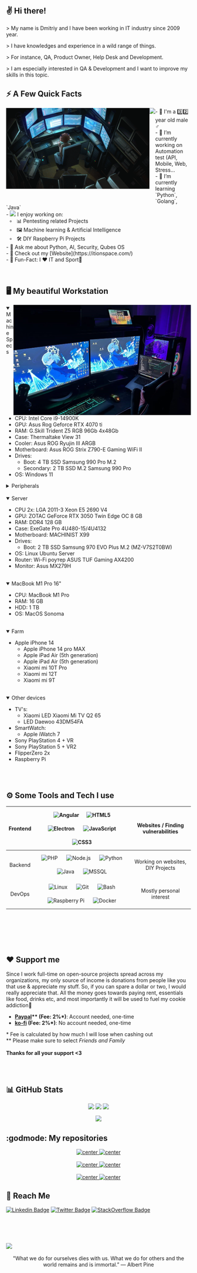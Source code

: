 <!--
Nice to see you in my readme source. Enjoy my fun ^_^
-->
## ✌️ Hi there!

<p> > My name is Dmitriy and I have been working in IT industry since 2009 year.</p>
<p> > I have knowledges and experience in a wild range of things.</p>
<p> > For instance, QA, Product Owner, Help Desk and Development. </p>
<p> > I am especially interested in QA & Development and I want to improve my skills in this topic.</p>

## ⚡️ A Few Quick Facts

<!--
This part was an absolute nightmare to figure out. Turns out that Githubs extended markdown is scuffed as hell. Left-embedded gifs break everything, so what you see below is the only way to fix it. I seem to be the only one to have even gotten that far.
-->  

<div>
<img align="left" src="https://github.com/dmitriy-belkin/dmitriy-belkin/blob/main/.github/images/develop.gif?raw=true" height="220vh">
<img align="left" height="260vh" src="https://upload.wikimedia.org/wikipedia/commons/3/3d/1_120_transparent.png">
</div>
- 🧑 I'm a 3️⃣2️⃣ year old male ♂️<br>
- 🔭 I’m currently working on Automation test (API, Mobile, Web, Stress...<br>
- 🌱 I’m currently learning `Python`, `Golang`, `Java`<br>
- <img src="https://github.com/dmitriy-belkin/dmitriy-belkin/assets/33028836/30de9828-3a45-40e9-87bb-a45828dcebec" width="16px">  I enjoy working on:<br>
&nbsp; ∘ &nbsp; 📊 Pentesting related Projects<br>
&nbsp; ∘ &nbsp; 🖼 Machine learning & Artificial Intelligence<br>
&nbsp; ∘ &nbsp; 🛠 DIY Raspberry Pi Projects<br>
- 💬 Ask me about Python, AI, Security, Qubes OS<br>
- 📙 Check out my [Website](https://itionspace.com/) <br>
- 🎉 Fun-Fact: I ❤️ IT and Sport🥋<br>
<br><br>

<!--
Lets also add a nice spec list bc why not :)
-->
## 🖥️ My beautiful Workstation

<img align="right" height="300vh" src=".github/images/work_place.jpg">
<details open>
  <summary>Machine Specs</summary>

  - CPU: Intel Core i9-14900K
  - GPU: Asus Rog Geforce RTX 4070 ti
  - RAM: G.Skill Trident Z5 RGB 96Gb 4x48Gb
  - Case: Thermaltake View 31
  - Cooler: Asus ROG Ryujin III ARGB
  - Motherboard: Asus ROG Strix Z790-E Gaming WiFi II
  - Drives:
    - Boot: 4 TB SSD Samsung 990 Pro M.2
    - Secondary: 2 TB SSD M.2 Samsung 990 Pro
  - OS: Windows 11

</details>

<details>
  <summary>Peripherals</summary>

  - Monitor 2: HP 27f
  - Monitor: Xiaomi Redmi G27 (27") 2x
  - Keyboard: Razer Ornata Chroma
  - Mouse: SteelSeries Rival 100
  - Audio Equip:
    - Speakers: M-Audio BX5
    - Audio Interface: M-Audio M-Track II Plus
    - Microphone: Audio-Technica 2035
    - Headphones: M-Audio ATH-M50x

  </details>

<br/>

<details open>
  <summary>Server</summary>

  - CPU 2x: LGA 2011-3 Xeon E5 2690 V4
  - GPU: ZOTAC GeForce RTX 3050 Twin Edge OC 8 GB
  - RAM: DDR4 128 GB
  - Case: ExeGate Pro 4U480-15/4U4132
  - Motherboard: MACHINIST X99
  - Drives:
    - Boot: 2 TB SSD Samsung 970 EVO Plus M.2 (MZ-V7S2T0BW)
  - OS: Linux Ubuntu Server
  - Router: Wi-Fi роутер ASUS TUF Gaming AX4200
  - Monitor: Asus MX279H
</details>

<br/>

<details open>
  <summary>MacBook M1 Pro 16"</summary>

  - CPU: MacBook M1 Pro
  - RAM: 16 GB
  - HDD: 1 TB
  - OS: MacOS Sonoma

</details>

<br/>

<details open>
  <summary>Farm</summary>

  - Apple iPhone 14
    - Apple iPhone 14 pro MAX
    - Apple iPad Air (5th generation)
    - Apple iPad Air (5th generation)
    - Xiaomi mi 10T Pro
    - Xiaomi mi 12T
    - Xiaomi mi 9T

</details>

<br/>

<details open>
  <summary>Other devices</summary>

  - TV's:
    - Xiaomi LED Xiaomi Mi TV Q2 65
    - LED Daewoo 43DM54FA
  - SmartWatch:
    - Apple iWatch 7
  - Sony PlayStation 4 + VR
  - Sony PlayStation 5 + VR2
  - FlipperZero 2x
  - Raspberry Pi

</details>

<br><br>

## ⚙️ Some Tools and Tech I use

<!--
List hell. Be my guest, I will explain absolutely nothing
-->  

| Frontend |<img style="margin: 10px" src="https://upload.wikimedia.org/wikipedia/commons/c/cf/Angular_full_color_logo.svg" alt="Angular" height="50" /><img style="margin: 10px" src="https://profilinator.rishav.dev/skills-assets/html5-original-wordmark.svg" alt="HTML5" height="50" /> <img style="margin: 10px" src="https://profilinator.rishav.dev/skills-assets/electron-original.svg" alt="Electron" height="50" /> <img style="margin: 10px" src="https://profilinator.rishav.dev/skills-assets/javascript-original.svg" alt="JavaScript" height="50" /> <img style="margin: 10px" src="https://profilinator.rishav.dev/skills-assets/css3-original-wordmark.svg" alt="CSS3" height="50" />| Websites / Finding vulnerabilities | 
| :---: |:-------------------------------------------------------------------------------------------------------------------------------------------------------------------------------------------------------------------------------------------------------------------------------------------------------------------------------------------------------------------------------------------------------------------------------------------------------------------------------------------------------------------------------------------------------------------------------------------------------------------------------------------------------------------------------------------------:| :---: |
| Backend | <img style="margin: 10px" src="https://profilinator.rishav.dev/skills-assets/php-original.svg" alt="PHP" height="50" /> <img style="margin: 10px" src="https://profilinator.rishav.dev/skills-assets/nodejs-original-wordmark.svg" alt="Node.js" height="50" /> <img style="margin: 10px" src="https://profilinator.rishav.dev/skills-assets/python-original.svg" alt="Python" height="50" /> <img style="margin: 10px" src="https://profilinator.rishav.dev/skills-assets/java-original-wordmark.svg" alt="Java" height="50" /> <img style="margin: 10px" src="https://user-images.githubusercontent.com/15386828/118396465-5129c000-b658-11eb-8fa1-48f185431c82.png" alt="MSSQL" height="50" /> | Working on websites, DIY Projects
| DevOps | <img style="margin: 10px" src="https://profilinator.rishav.dev/skills-assets/linux-original.svg" alt="Linux" height="50" /> <img style="margin: 10px" src="https://profilinator.rishav.dev/skills-assets/git-scm-icon.svg" alt="Git" height="50" /> <img style="margin: 10px" src="https://profilinator.rishav.dev/skills-assets/gnu_bash-icon.svg" alt="Bash" height="50" /> <img style="margin: 10px" src="https://upload.wikimedia.org/wikipedia/de/thumb/c/cb/Raspberry_Pi_Logo.svg/570px-Raspberry_Pi_Logo.svg.png" alt="Raspberry Pi" height="50" /> <img style="margin: 10px" src="https://profilinator.rishav.dev/skills-assets/docker-original-wordmark.svg" alt="Docker" height="50" /> | Mostly personal interest |

<br><br>

<br><br>

## ❤️ Support me

<!--
Please support me >.<
-->  

<p>Since I work full-time on open-source projects spread across my organizations, my only source of income is donations from people like you that use & appreciate my stuff. So, if you can spare a dollar or two, I would really appreciate that. All the money goes towards paying rent, essentials like food, drinks etc, and most importantly it will be used to fuel my cookie addiction🍪<br></p>

- **[Paypal](<https://paypal.me/dmitriybelkin>)\*\* (Fee: 2%\*)**: Account needed, one-time<br>
- **[ko-fi](<https://ko-fi.com/dmitriybelkin>) (Fee: 2%\*)**: No account needed, one-time<br>

\* Fee is calculated by how much I will lose when cashing out<br>
\*\* Please make sure to select *Friends and Family*<br><br>
**Thanks for all your support <3**

<br><br>

## 📊 GitHub Stats

<!--
Gotta love some stats
-->  

<p align="center">
  <img src="https://github-readme-stats.vercel.app/api?username=dmitriy-belkin&theme=radical&hide_border=false&include_all_commits=false&count_private=true" width="32%">
  <img src="https://github-readme-streak-stats.herokuapp.com/?user=dmitriy-belkin&theme=radical&hide_border=false" width="35%">
  <img src="https://github-readme-stats.vercel.app/api/top-langs/?username=dmitriy-belkin&theme=radical&hide_border=false&include_all_commits=false&count_private=true&layout=compact" width="25%">
</p>

<p align="center">
  <img src="https://github-profile-trophy.vercel.app/?username=dmitriy-belkin&theme=radical&no-frame=false&no-bg=false&margin-w=4&rank=-C" width="786">
</p>



<!--
Aaaaaand thats it. Vewy nice
-->  

## :godmode: My repositories
<div align="center">
<a href="https://github.com/dmitriy-belkin/sitemap-parser">
<img align="top" alt="center" src="https://github-readme-stats.vercel.app/api/pin/?username=dmitriy-belkin&repo=sitemap-parser&theme=radical&hide_border=false&include_all_commits=false&count_private=true" width="32%" />
</a>
<a href="https://github.com/dmitriy-belkin/platforma-gfc-gui-web-test">
<img align="top" alt="center" src="https://github-readme-stats.vercel.app/api/pin/?username=dmitriy-belkin&repo=platforma-gfc-gui-web-test&theme=radical&hide_border=false&include_all_commits=false&count_private=true" width="32%" />
</a>
<br />
<br />
<a href="https://github.com/dmitriy-belkin/Belkin-LMS-Backend">
<img align="top" alt="center" src="https://github-readme-stats.vercel.app/api/pin/?username=dmitriy-belkin&repo=Belkin-LMS-Backend&theme=radical&hide_border=false&include_all_commits=false&count_private=true" width="32%" />
</a>
<a href="https://github.com/dmitriy-belkin/Belkin-LMS-Frontend">
<img align="top" alt="center" src="https://github-readme-stats.vercel.app/api/pin/?username=dmitriy-belkin&repo=Belkin-LMS-Frontend&theme=radical&hide_border=false&include_all_commits=false&count_private=true" width="32%" />
</a>
<br />
<br />
<a href="https://github.com/dmitriy-belkin/platform-gfc-appium">
<img align="top" alt="center" src="https://github-readme-stats.vercel.app/api/pin/?username=dmitriy-belkin&repo=platform-gfc-appium&theme=radical&hide_border=false&include_all_commits=false&count_private=true" width="32%" />
</a>
<a href="https://github.com/dmitriy-belkin/calculator">
<img align="top" alt="center" src="https://github-readme-stats.vercel.app/api/pin/?username=dmitriy-belkin&repo=calculator&theme=radical&hide_border=false&include_all_commits=false&count_private=true" width="32%" />
</a>
</div>


## 📡 Reach Me
[![Linkedin Badge](https://img.shields.io/badge/-dmitriybelkin-blue?style=flat-square&logo=Linkedin&logoColor=white&link=https://www.linkedin.com/in/dmitriybelkin/)](https://www.linkedin.com/in/dmitriybelkin/) 
[![Twitter Badge](https://img.shields.io/badge/-Demetrius.Belkin-1ca0f1?style=flat-square&logo=facebook&logoColor=white&link=https://facebook.com/Demetrius.Belkin)](https://facebook.com/Demetrius.Belkin)
[![StackOverflow Badge](https://img.shields.io/badge/-dmitriybelkin-2d2d2d?style=flat-square&logo=StackOverflow&logoColor=orange&link=https://stackoverflow.com/users/10249673/dmitriy-belkin)](https://stackoverflow.com/users/10249673/dmitriy-belkin)


<br />
<br />
<br />
<br />


<img src="https://visitor-badge.laobi.icu/badge?page_id=dmitriy-belkin"/> 

<div align="center">
  <p>"What we do for ourselves dies with us. What we do for others and the world remains and is immortal.” ― Albert Pine</p>
</div>
